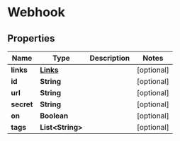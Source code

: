
# Webhook

## Properties
Name | Type | Description | Notes
------------ | ------------- | ------------- | -------------
**links** | [**Links**](Links.md) |  |  [optional]
**id** | **String** |  |  [optional]
**url** | **String** |  |  [optional]
**secret** | **String** |  |  [optional]
**on** | **Boolean** |  |  [optional]
**tags** | **List&lt;String&gt;** |  |  [optional]




